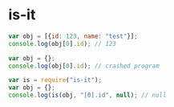 # is-it

```javascript
var obj = [{id: 123, name: "test"}];
console.log(obj[0].id); // 123
```

```javascript
var obj = {};
console.log(obj[0].id); // crashed program
```

```javascript
var is = require("is-it");
var obj = {};
console.log(is(obj, "[0].id", null); // null
```
